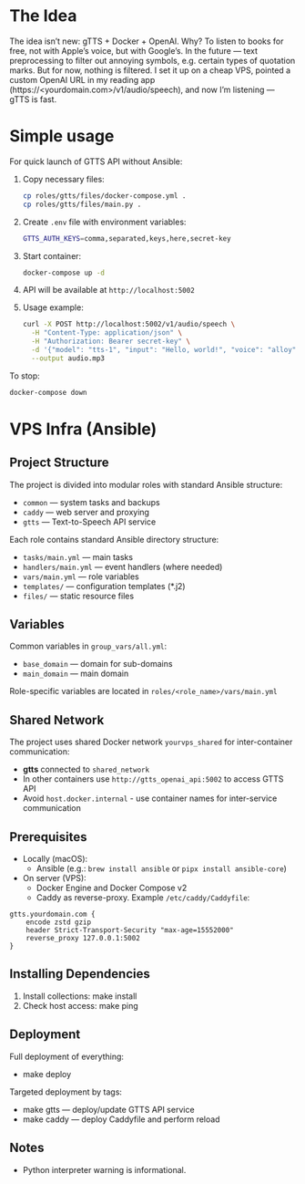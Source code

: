 # The Idea
The idea isn’t new: gTTS + Docker + OpenAI.
Why? To listen to books for free, not with Apple’s voice, but with Google’s.
In the future — text preprocessing to filter out annoying symbols, e.g. certain types of quotation marks. But for now, nothing is filtered.
I set it up on a cheap VPS, pointed a custom OpenAI URL in my reading app (https://<yourdomain.com>/v1/audio/speech), and now I’m listening — gTTS is fast.

# Simple usage

For quick launch of GTTS API without Ansible:

1. Copy necessary files:
   ```bash
   cp roles/gtts/files/docker-compose.yml .
   cp roles/gtts/files/main.py .
   ```

2. Create `.env` file with environment variables:
   ```bash
   GTTS_AUTH_KEYS=comma,separated,keys,here,secret-key
   ```

3. Start container:
   ```bash
   docker-compose up -d
   ```

4. API will be available at `http://localhost:5002`

5. Usage example:
   ```bash
   curl -X POST http://localhost:5002/v1/audio/speech \
     -H "Content-Type: application/json" \
     -H "Authorization: Bearer secret-key" \
     -d '{"model": "tts-1", "input": "Hello, world!", "voice": "alloy"}' \
     --output audio.mp3
   ```

To stop:
```bash
docker-compose down
```

# VPS Infra (Ansible)

## Project Structure
The project is divided into modular roles with standard Ansible structure:
- `common` — system tasks and backups
- `caddy` — web server and proxying
- `gtts` — Text-to-Speech API service

Each role contains standard Ansible directory structure:
- `tasks/main.yml` — main tasks
- `handlers/main.yml` — event handlers (where needed)
- `vars/main.yml` — role variables
- `templates/` — configuration templates (*.j2)
- `files/` — static resource files

## Variables
Common variables in `group_vars/all.yml`:
- `base_domain` — domain for sub-domains
- `main_domain` — main domain

Role-specific variables are located in `roles/<role_name>/vars/main.yml`

## Shared Network
The project uses shared Docker network `yourvps_shared` for inter-container communication:
- **gtts** connected to `shared_network`
- In other containers use `http://gtts_openai_api:5002` to access GTTS API
- Avoid `host.docker.internal` - use container names for inter-service communication

## Prerequisites
- Locally (macOS):
  - Ansible (e.g.: `brew install ansible` or `pipx install ansible-core`)
- On server (VPS):
  - Docker Engine and Docker Compose v2
  - Caddy as reverse-proxy. Example `/etc/caddy/Caddyfile`:
```
gtts.yourdomain.com {
    encode zstd gzip
    header Strict-Transport-Security "max-age=15552000"
    reverse_proxy 127.0.0.1:5002
}
```

## Installing Dependencies
1) Install collections:
   make install
2) Check host access:
   make ping

## Deployment
Full deployment of everything:
- make deploy

Targeted deployment by tags:
- make gtts — deploy/update GTTS API service
- make caddy — deploy Caddyfile and perform reload

## Notes
- Python interpreter warning is informational.
